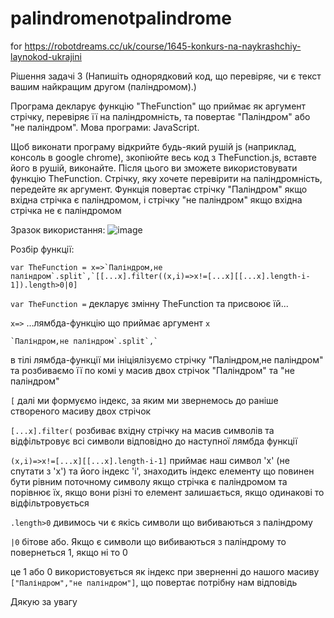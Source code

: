 # palindromenotpalindrome
for https://robotdreams.cc/uk/course/1645-konkurs-na-naykrashchiy-laynokod-ukrajini

Рішення задачі 3
(Напишіть однорядковий код, що перевіряє, чи є текст вашим найкращим другом (паліндромом).)

Програма декларує функцію "TheFunction" що приймає як аргумент стрічку, перевіряє її на паліндромність, та повертає "Паліндром" або "не паліндром".
Мова програми: JavaScript.

Щоб виконати програму відкрийте будь-який рушій js (наприклад, консоль в google chrome), зкопіюйте весь код з TheFunction.js, вставте його в рушій, виконайте.
Після цього ви зможете використовувати функцію TheFunction.
Стрічку, яку хочете перевірити на паліндромність, передейте як аргумент.
Функція повертає стрічку "Паліндром" якщо вхідна стрічка є паліндромом, і стрічку "не паліндром" якщо вхідна стрічка не є паліндромом

Зразок використання: ![image](https://github.com/user-attachments/assets/f9a74b48-545c-474f-9c8d-81f533b94d0b)

Розбір функції:
```
var TheFunction = x=>`Паліндром,не паліндром`.split`,`[[...x].filter((х,i)=>х!=[...x][[...x].length-i-1]).length>0|0]
```
`var TheFunction =` декларує змінну TheFunction та присвоює їй...

`x=>` ...лямбда-функцію що приймає аргумент `x`
```
`Паліндром,не паліндром`.split`,`
```
в тілі лямбда-функції ми ініціялізуємо стрічку "Паліндром,не паліндром" та розбиваємо її по комі у масив двох стрічок "Паліндром" та "не паліндром"

`[` далі ми формуємо індекс, за яким ми звернемось до раніше створеного масиву двох стрічок

`[...x].filter(` розбиває вхідну стрічку на масив символів та відфільтровує всі символи відповідно до наступної лямбда функції 

`(х,i)=>х!=[...x][[...x].length-i-1]` приймає наш символ 'х' (не спутати з 'x') та його індекс 'i', знаходить індекс елементу що повинен бути рівним поточному символу якщо стрічка є паліндромом та порівнює їх, якщо вони різні то елемент залишається, якщо одинакові то відфільтровується

`.length>0` дивимось чи є якісь символи що вибиваються з паліндрому

`|0` бітове або. Якщо є символи що вибиваються з паліндрому то повернеться 1, якщо ні то 0

це 1 або 0 використовується як індекс при зверненні до нашого масиву `["Паліндром","не паліндром"]`, що повертає потрібну нам відповідь


Дякую за увагу
